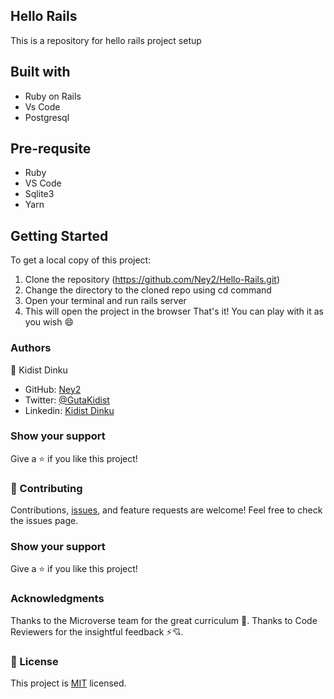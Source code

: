 ## Hello Rails
  This is a repository for hello rails project setup

## Built with
  - Ruby on Rails
  - Vs Code
  - Postgresql

## Pre-requsite
- Ruby
- VS Code
- Sqlite3
- Yarn
  
## Getting Started 
 To get a local copy of this project:
  1. Clone the repository (https://github.com/Ney2/Hello-Rails.git)
  2. Change the directory to the cloned repo using cd command
  3. Open your terminal and run rails server
  4. This will open the project in the browser
 That's it! You can play with it as you wish 😄

### Authors

👤 Kidist Dinku

- GitHub: [Ney2](https://github.com/Ney2)
- Twitter: [@GutaKidist](https://twitter.com/GutaKidist)
- Linkedin: [Kidist Dinku](https://www.linkedin.com/in/kidist-guta/)

### Show your support
Give a ⭐️ if you like this project!

### 🤝 Contributing
Contributions, [issues](https://github.com/Ney2/Hello-Rails/issues), and feature requests are welcome! Feel free to check the issues page.

### Show your support
Give a ⭐️ if you like this project!

### Acknowledgments
Thanks to the Microverse team for the great curriculum 🙌.
Thanks to Code Reviewers for the insightful feedback ⚡💘.

### 📝 License
This project is [MIT](https://github.com/Ney2/Hello-Rails/blob/main/LICENSE) licensed.